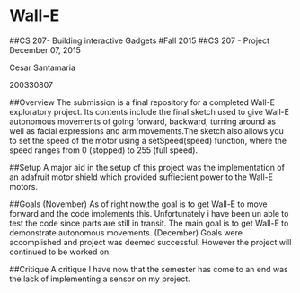 # Wall-E 
##CS 207- Building interactive Gadgets
#Fall 2015 
##CS 207 - Project
December 07, 2015

Cesar Santamaria

200330807 

##Overview
The submission is a final repository for a completed Wall-E exploratory project. Its contents include the final sketch used to give Wall-E autonomous movements of going forward, backward, turning around as well as facial expressions and arm movements.The sketch also allows you to set the speed of the motor using a setSpeed(speed) function, where the speed ranges from 0 (stopped) to 255 (full speed).
 
##Setup
A major aid in the setup of this project was the implementation of an adafruit motor shield which provided suffiecient power to the Wall-E motors.

##Goals
(November) As of right now,the goal is to get Wall-E to move forward and the code implements this. Unfortunately i have been un able to test the code since parts are still in transit. The main goal is to get Wall-E to demonstrate autonomous movements.
(December) Goals were accomplished and project was deemed successful. However the project will continued to be worked on.

##Critique
A critique I have now that the semester has come to an end was the lack of implementing a sensor on my project.

